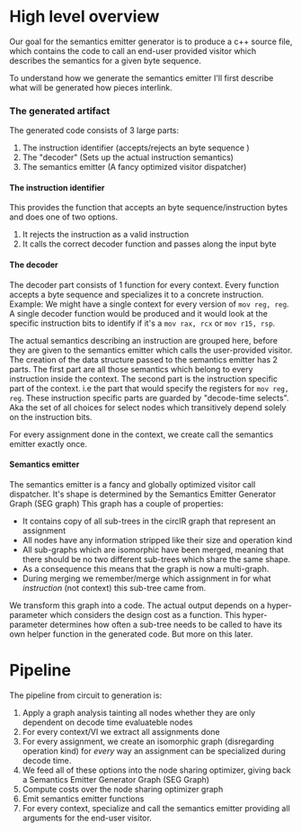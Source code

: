 # High level overview

Our goal for the semantics emitter generator is to produce a c++ source file, which contains the code to call an end-user provided visitor which describes the semantics for a given byte sequence.

To understand how we generate the semantics emitter I'll first describe what will be generated how pieces interlink.

### The generated artifact
The generated code consists of 3 large parts:
1. The instruction identifier (accepts/rejects an byte sequence )
2. The "decoder" (Sets up the actual instruction semantics)
3. The semantics emitter (A fancy optimized visitor dispatcher)


#### The instruction identifier
This provides the function that accepts an byte sequence/instruction bytes and does one of two options.
1. It rejects the instruction as a valid instruction
2. It calls the correct decoder function and passes along the input byte

#### The decoder 
The decoder part consists of 1 function for every context.
Every function accepts a byte sequence and specializes it to a concrete instruction.
Example: We might have a single context for every version of `mov reg, reg`. A single decoder function would be produced and it would
look at the specific instruction bits to identify if it's a `mov rax, rcx` or `mov r15, rsp`.

The actual semantics describing an instruction are grouped here, before they are given to the semantics emitter which calls
the user-provided visitor. The creation of the data structure passed to the semantics emitter has 2 parts.
The first part are all those semantics which belong to every instruction inside the context.
The second part is the instruction specific part of the context. 
i.e the part that would specify the registers for `mov reg, reg`.
These instruction specific parts are guarded by "decode-time selects". Aka the set of all choices for select nodes which 
transitively depend solely on the instruction bits. 

For every assignment done in the context, we create call the semantics emitter exactly once. 

#### Semantics emitter 
The semantics emitter is a fancy and globally optimized visitor call dispatcher. It's shape is determined by the Semantics Emitter Generator Graph (SEG graph) 
This graph has a couple of properties:
- It contains copy of all sub-trees in the circIR graph that represent an assignment
- All nodes have any information stripped like their size and operation kind
- All sub-graphs which are isomorphic have been merged, meaning that there should be no two different sub-trees which share the same shape.
- As a consequence this means that the graph is now a multi-graph.
- During merging we remember/merge which assignment in for what _instruction_ (not context) this sub-tree came from. 

We transform this graph into a code. The actual output depends on a hyper-parameter which considers the design cost as a function.
This hyper-parameter determines how often a sub-tree needs to be called to have its own helper function in the generated code.
But more on this later.

 
# Pipeline
The pipeline from circuit to generation is:
1. Apply a graph analysis tainting all nodes whether they are only dependent on decode time evaluateble nodes
2. For every context/VI we extract all assignments done
3. For every assignment, we create an isomorphic graph (disregarding operation kind) for _every_ way an assignment can be specialized during decode time. 
4. We feed all of these options into the node sharing optimizer, giving back a Semantics Emitter Generator Graph (SEG Graph)
5. Compute costs over the node sharing optimizer graph 
6. Emit semantics emitter functions
7. For every context, specialize and call the semantics emitter providing all arguments for the end-user visitor.

